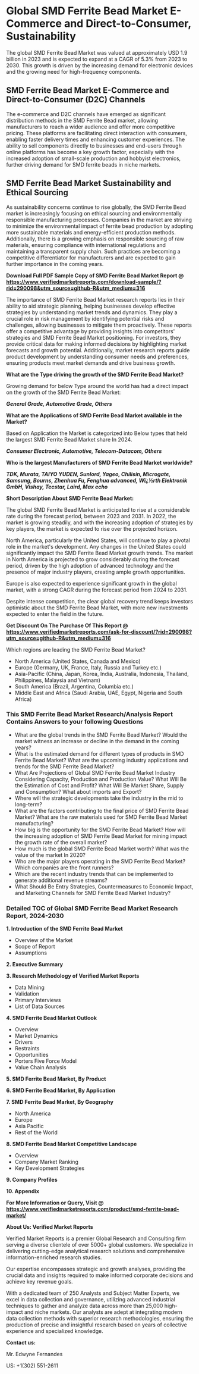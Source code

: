 <h1>Global SMD Ferrite Bead Market E-Commerce and Direct-to-Consumer, Sustainability</h1><p class=""><p>The global SMD Ferrite Bead Market was valued at approximately USD 1.9 billion in 2023 and is expected to expand at a CAGR of 5.3% from 2023 to 2030. This growth is driven by the increasing demand for electronic devices and the growing need for high-frequency components.</p><h2>SMD Ferrite Bead Market E-Commerce and Direct-to-Consumer (D2C) Channels</h2><p>The e-commerce and D2C channels have emerged as significant distribution methods in the SMD Ferrite Bead market, allowing manufacturers to reach a wider audience and offer more competitive pricing. These platforms are facilitating direct interaction with consumers, enabling faster delivery times and enhancing customer experiences. The ability to sell components directly to businesses and end-users through online platforms has become a key growth factor, especially with the increased adoption of small-scale production and hobbyist electronics, further driving demand for SMD ferrite beads in niche markets.</p><h2>SMD Ferrite Bead Market Sustainability and Ethical Sourcing</h2><p>As sustainability concerns continue to rise globally, the SMD Ferrite Bead market is increasingly focusing on ethical sourcing and environmentally responsible manufacturing processes. Companies in the market are striving to minimize the environmental impact of ferrite bead production by adopting more sustainable materials and energy-efficient production methods. Additionally, there is a growing emphasis on responsible sourcing of raw materials, ensuring compliance with international regulations and maintaining a transparent supply chain. Such practices are becoming a competitive differentiator for manufacturers and are expected to gain further importance in the coming years.</p></p><p class=""><strong>Download Full PDF Sample Copy of SMD Ferrite Bead Market Report @ <a href="https://www.verifiedmarketreports.com/download-sample/?rid=290098&utm_source=github-R&utm_medium=316" target="_blank">https://www.verifiedmarketreports.com/download-sample/?rid=290098&utm_source=github-R&utm_medium=316</a></strong></p><p>The importance of&nbsp;SMD Ferrite Bead Market research reports lies in their ability to aid strategic planning, helping businesses develop effective strategies by understanding market trends and dynamics. They play a crucial role in risk management by identifying potential risks and challenges, allowing businesses to mitigate them proactively. These reports offer a competitive advantage by providing insights into competitors' strategies and SMD Ferrite Bead Market positioning. For investors, they provide critical data for making informed decisions by highlighting market forecasts and growth potential. Additionally, market research reports guide product development by understanding consumer needs and preferences, ensuring products meet market demands and drive business growth.</p><p><strong>What are the&nbsp;Type driving the growth of the SMD Ferrite Bead Market?</strong></p><p id="" class="">Growing demand for below Type around the world has had a direct impact on the growth of the SMD Ferrite Bead Market:</p><p class=""><em><strong>General Grade, Automotive Grade, Others</strong></em></p><p class=""><strong>What are the&nbsp;Applications&nbsp;of SMD Ferrite Bead Market available in the Market?</strong></p><p id="" class="">Based on Application the Market is categorized into Below types that held the largest SMD Ferrite Bead Market share In 2024.</p><p class=""><em><strong>Consumer Electronic, Automotive, Telecom-Datacom, Others</strong></em></p><p class=""><strong>Who is the largest Manufacturers of SMD Ferrite Bead Market worldwide?</strong></p><p><em><strong>TDK, Murata, TAIYO YUDEN, Sunlord, Yageo, Chilisin, Microgate, Samsung, Bourns, Zhenhua Fu, Fenghua advanced, Wï¿½rth Elektronik GmbH, Vishay, Tecstar, Laird, Max echo</strong></em></p><p id="" class=""><strong>Short Description About SMD Ferrite Bead Market:</strong></p><p>The global SMD Ferrite Bead Market is anticipated to rise at a considerable rate during the forecast period, between 2023 and 2031. In 2022, the market is growing steadily, and with the increasing adoption of strategies by key players, the market is expected to rise over the projected horizon.</p><p>North America, particularly the United States, will continue to play a pivotal role in the market's development. Any changes in the United States could significantly impact the SMD Ferrite Bead Market growth trends. The market in North America is projected to grow considerably during the forecast period, driven by the high adoption of advanced technology and the presence of major industry players, creating ample growth opportunities.</p><p>Europe is also expected to experience significant growth in the global market, with a strong CAGR during the forecast period from 2024 to 2031.</p><p>Despite intense competition, the clear global recovery trend keeps investors optimistic about the SMD Ferrite Bead Market, with more new investments expected to enter the field in the future.</p><p id="" class=""><strong>Get Discount On The Purchase Of This Report @ <a href="https://www.verifiedmarketreports.com/ask-for-discount/?rid=290098?utm_source=github-R&utm_medium=316" target="_blank">https://www.verifiedmarketreports.com/ask-for-discount/?rid=290098?utm_source=github-R&utm_medium=316</a></strong></p><p class="">Which regions are leading the SMD Ferrite Bead Market?</p><ul><li>North America (United States, Canada and Mexico)</li><li>Europe (Germany, UK, France, Italy, Russia and Turkey etc.)</li><li>Asia-Pacific (China, Japan, Korea, India, Australia, Indonesia, Thailand, Philippines, Malaysia and Vietnam)</li><li>South America (Brazil, Argentina, Columbia etc.)</li><li>Middle East and Africa (Saudi Arabia, UAE, Egypt, Nigeria and South Africa)</li></ul><h3 id="" class="">This SMD Ferrite Bead Market Research/Analysis Report Contains Answers to your following Questions</h3><ul><li>What are the global trends in the SMD Ferrite Bead Market? Would the market witness an increase or decline in the demand in the coming years?</li><li>What is the estimated demand for different types of products in SMD Ferrite Bead Market? What are the upcoming industry applications and trends for the SMD Ferrite Bead Market?</li><li>What Are Projections of Global SMD Ferrite Bead Market Industry Considering Capacity, Production and Production Value? What Will Be the Estimation of Cost and Profit? What Will Be Market Share, Supply and Consumption? What about imports and Export?</li><li>Where will the strategic developments take the industry in the mid to long-term?</li><li>What are the factors contributing to the final price of SMD Ferrite Bead Market? What are the raw materials used for SMD Ferrite Bead Market manufacturing?</li><li>How big is the opportunity for the SMD Ferrite Bead Market? How will the increasing adoption of SMD Ferrite Bead Market for mining impact the growth rate of the overall market?</li><li>How much is the global SMD Ferrite Bead Market worth? What was the value of the market In 2020?</li><li>Who are the major players operating in the SMD Ferrite Bead Market? Which companies are the front runners?</li><li>Which are the recent industry trends that can be implemented to generate additional revenue streams?</li><li>What Should Be Entry Strategies, Countermeasures to Economic Impact, and Marketing Channels for SMD Ferrite Bead Market Industry?</li></ul><h3 id="" class="">Detailed TOC of Global SMD Ferrite Bead Market Research Report, 2024-2030</h3><p id="" class=""><strong>1. Introduction of the SMD Ferrite Bead Market</strong></p><ul><li>Overview of the Market</li><li>Scope of Report</li><li>Assumptions</li></ul><p id="" class=""><strong>2. Executive Summary</strong></p><p id="" class=""><strong>3. Research Methodology of Verified Market Reports</strong></p><ul><li>Data Mining</li><li>Validation</li><li>Primary Interviews</li><li>List of Data Sources</li></ul><p id="" class=""><strong>4. SMD Ferrite Bead Market Outlook</strong></p><ul><li>Overview</li><li>Market Dynamics</li><li>Drivers</li><li>Restraints</li><li>Opportunities</li><li>Porters Five Force Model</li><li>Value Chain Analysis</li></ul><p id="" class=""><strong>5. SMD Ferrite Bead Market, By Product</strong></p><p id="" class=""><strong>6. SMD Ferrite Bead Market, By Application</strong></p><p id="" class=""><strong>7. SMD Ferrite Bead Market, By Geography</strong></p><ul><li>North America</li><li>Europe</li><li>Asia Pacific</li><li>Rest of the World</li></ul><p id="" class=""><strong>8. SMD Ferrite Bead Market Competitive Landscape</strong></p><ul><li>Overview</li><li>Company Market Ranking</li><li>Key Development Strategies</li></ul><p id="" class=""><strong>9. Company Profiles</strong></p><p id="" class=""><strong>10. Appendix</strong></p><p id="" class=""><strong>For More Information or Query, Visit @ <a href="https://www.verifiedmarketreports.com/product/smd-ferrite-bead-market/" target="_blank">https://www.verifiedmarketreports.com/product/smd-ferrite-bead-market/</a></strong></p><p id="" class=""><strong>About Us: Verified Market Reports</strong></p><p id="" class="">Verified Market Reports is a premier Global Research and Consulting firm serving a diverse clientele of over 5000+ global customers. We specialize in delivering cutting-edge analytical research solutions and comprehensive information-enriched research studies.</p><p id="" class="">Our expertise encompasses strategic and growth analyses, providing the crucial data and insights required to make informed corporate decisions and achieve key revenue goals.</p><p id="" class="">With a dedicated team of 250 Analysts and Subject Matter Experts, we excel in data collection and governance, utilizing advanced industrial techniques to gather and analyze data across more than 25,000 high-impact and niche markets. Our analysts are adept at integrating modern data collection methods with superior research methodologies, ensuring the production of precise and insightful research based on years of collective experience and specialized knowledge.</p><p id="" class=""><strong>Contact us:</strong></p><p id="" class="">Mr. Edwyne Fernandes</p><p id="" class="">US: +1(302) 551-2611</p>